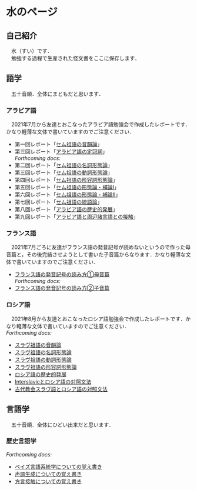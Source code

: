 # 水のページ
## 自己紹介
　水（すい）です．  
　勉強する過程で生産された怪文書をここに保存します．

## 語学
　五十音順．全体にまともだと思います．  
### アラビア語
　2021年7月から友達とおこなったアラビア語勉強会で作成したレポートです．かなり軽薄な文体で書いていますのでご注意ください．
* 第一回レポート「[セム祖語の音韻論](https://swinrai.github.io/lang-files/アラビア語勉強会第一回レポート「セム祖語の音韻論」.pdf)」
* 第三回レポート「[アラビア語の定冠詞](https://swinrai.github.io/lang-files/アラビア語勉強会第三回レポート「アラビア語の定冠詞」.pdf)」  
 _Forthcoming docs:_  
* 第二回レポート「[セム祖語の名詞形態論]()」
* 第三回レポート「[セム祖語の動詞形態論]()」
* 第四回レポート「[セム祖語の形容詞形態論]()」
* 第五回レポート「[セム祖語の形態論・補論Ⅰ]()」
* 第六回レポート「[セム祖語の形態論・補論Ⅱ]()」
* 第七回レポート「[セム祖語の統語論]()」
* 第八回レポート「[アラビア語の歴史的発展]()」
* 第九回レポート「[アラビア語と周辺諸言語との接触]()」  

### フランス語
　2021年7月ごろに友達がフランス語の発音記号が読めないというので作った母音篇と，その後完結させようとして書いた子音篇からなります．かなり軽薄な文体で書いていますのでご注意ください．
* [フランス語の発音記号の読み方①母音篇](https://swinrai.github.io/lang-files/フランス語の発音記号の読み方①母音篇.pdf)  
_Forthcoming docs:_  
* [フランス語の発音記号の読み方②子音篇]()  

### ロシア語
　2021年8月から友達とおこなったロシア語勉強会で作成したレポートです．かなり軽薄な文体で書いていますのでご注意ください．  
_Forthcoming docs:_  
* [スラヴ祖語の音韻論]()
* [スラヴ祖語の名詞形態論]()
* [スラヴ祖語の動詞形態論]()
* [スラヴ祖語の形容詞形態論]()
* [ロシア語の歴史的発展]()
* [Interslavicとロシア語の対照文法]()
* [古代教会スラヴ語とロシア語の対照文法]()  

## 言語学
　五十音順．全体にひどい出来だと思います．  
### 歴史言語学
 _Forthcoming docs:_  
* [ベイズ言語系統学についての覚え書き]()
* [声調生成についての覚え書き]()
* [方言接触についての覚え書き]()